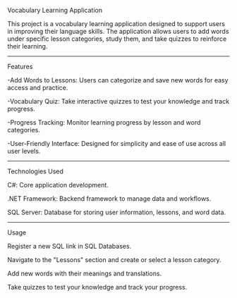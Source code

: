 
Vocabulary Learning Application

This project is a vocabulary learning application designed to support users in improving their language skills. The application allows users to add words under specific lesson categories, study them, and take quizzes to reinforce their learning.

-------------------------------------------------------------------------------------------------------------------------------------
Features

-Add Words to Lessons: Users can categorize and save new words for easy access and practice.

-Vocabulary Quiz: Take interactive quizzes to test your knowledge and track progress.

-Progress Tracking: Monitor learning progress by lesson and word categories.

-User-Friendly Interface: Designed for simplicity and ease of use across all user levels.

-------------------------------------------------------------------------------------------------------------------------------------
Technologies Used

C#: Core application development.

.NET Framework: Backend framework to manage data and workflows.

SQL Server: Database for storing user information, lessons, and word data.

-------------------------------------------------------------------------------------------------------------------------------------
Usage

Register a new SQL link in SQL Databases.

Navigate to the "Lessons" section and create or select a lesson category.

Add new words with their meanings and translations.

Take quizzes to test your knowledge and track your progress.
